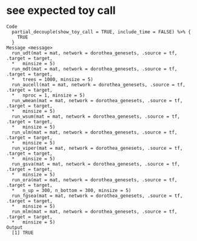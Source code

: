 # see expected toy call

    Code
      partial_decouple(show_toy_call = TRUE, include_time = FALSE) %>% {
        TRUE
      }
    Message <message>
      run_udt(mat = mat, network = dorothea_genesets, .source = tf, .target = target,
      *   minsize = 5)
      run_mdt(mat = mat, network = dorothea_genesets, .source = tf, .target = target,
      *   trees = 1000, minsize = 5)
      run_aucell(mat = mat, network = dorothea_genesets, .source = tf, .target = target,
      *   nproc = 1, minsize = 5)
      run_wmean(mat = mat, network = dorothea_genesets, .source = tf, .target = target,
      *   minsize = 5)
      run_wsum(mat = mat, network = dorothea_genesets, .source = tf, .target = target,
      *   minsize = 5)
      run_ulm(mat = mat, network = dorothea_genesets, .source = tf, .target = target,
      *   minsize = 5)
      run_viper(mat = mat, network = dorothea_genesets, .source = tf, .target = target,
      *   minsize = 5)
      run_gsva(mat = mat, network = dorothea_genesets, .source = tf, .target = target,
      *   minsize = 5)
      run_ora(mat = mat, network = dorothea_genesets, .source = tf, .target = target,
      *   n_up = 300, n_bottom = 300, minsize = 5)
      run_fgsea(mat = mat, network = dorothea_genesets, .source = tf, .target = target,
      *   minsize = 5)
      run_mlm(mat = mat, network = dorothea_genesets, .source = tf, .target = target,
      *   minsize = 5)
    Output
      [1] TRUE

